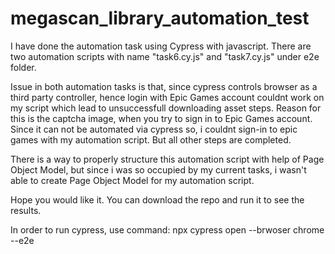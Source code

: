 # megascan_library_automation_test

I have done the automation task using Cypress with javascript.
There are two automation scripts with name "task6.cy.js" and "task7.cy.js" under e2e folder.

Issue in both automation tasks is that, since cypress controls browser as a third party controller, 
hence login with Epic Games account couldnt work on my script which lead to unsuccessfull downloading asset steps. 
Reason for this is the captcha image, when you try to sign in to Epic Games account. Since it can not be automated via cypress
so, i couldnt sign-in to epic games with my automation script.
But all other steps are completed.

There is a way to properly structure this automation script with help of Page Object Model, but since i was so occupied by my current tasks,
i wasn't able to create Page Object Model for my automation script.


Hope you would like it.
You can download the repo and run it to see the results.

In order to run cypress, use command: npx cypress open --brwoser chrome --e2e
